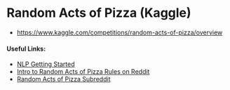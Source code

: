 # Random Acts of Pizza (Kaggle)

- https://www.kaggle.com/competitions/random-acts-of-pizza/overview

#### Useful Links:
- [NLP Getting Started](https://www.kaggle.com/code/philculliton/nlp-getting-started-tutorial/notebook)
- [Intro to Random Acts of Pizza Rules on Reddit](https://www.reddit.com/r/Random_Acts_Of_Pizza/comments/14dk9hq/meta_an_introduction_and_rules_reminder_for/)
- [Random Acts of Pizza Subreddit](https://www.reddit.com/r/Random_Acts_Of_Pizza/)
